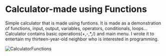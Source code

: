 # Calculator-made using Functions
Simple calculator that is made using funtions. It is made as a demonstration of functions, input, output, variables, operators, conditionals, loops... Calculator contains basic operations(+,-,*,/) and main menu. I wrote it to entertain my thirteen-year-old neighbor who is interested in programming.

![CalculatorFunctions](https://user-images.githubusercontent.com/53561957/69906270-40807e00-13c1-11ea-851a-90e4449c642c.gif)
